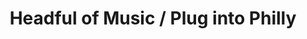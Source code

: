 ---
pid: FS116
title: Headful of Music / Plug into Philly
location_transcription: next to the afro pick
zipcode: '19131'
outside_phl: 
neighborhood: Wynnefield
age: '16'
age_range: 13-19
instagram: 
image_file_name: FS_116.jpg
proposal_transcription: really Big Head Phones you could play your phone into & play
  music.
topic: Music
topic_summary: '0'
type: Audio,Interactive
keywords_other: 
credit: Percia
image_labels: 
twitter: 
facebook: 
permalink: "/monuments/fs116/"
layout: item-page
---